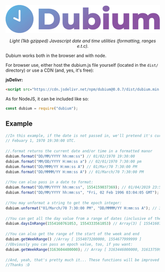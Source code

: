 <div align="center">
    <img src="icon.png">
    <br>
    <p><i>Light (1kb gzipped) Javascript date and time utilities (formatting, ranges e.t.c).</i></p>
</div>

Dubium works both in the browser and with node.

For browser use, either host the dubium.js file yourself (located in the `dist/` directory) or use a CDN (and, yes, it's free):

**jsDelivr:**
```html
<script src="https://cdn.jsdelivr.net/npm/dubium@0.0.7/dist/dubium.min.js"></script>
```

As for NodeJS, it can be included like so:

```javascript
const dubium = require("dubium");
```

## Example


```javascript
//In this example, if the date is not passed in, we'll pretend it's currently
// Febuary 1, 1970 19:30:00 UTC.

//.format returns the current date and/or time in a formatted manor
dubium.format("DD/MM/YYYY hh:mm:ss") // 01/02/1970 19:30:00
dubium.format("MM/DD/YYYY H:mm:ss a") // 02/01/1970 7:30:00 pm
dubium.format("DD/MMM/YY H:mm:ss A") // 01/Mar/70 7:30:00 PM
dubium.format("DD/MMMM/YY H:mm:ss A") // 01/March/70 7:30:00 PM

//You can also pass in a date to format:
dubium.format("DD/MM/YYYY hh:mm:ss", 1554159037369); // 01/04/2019 23:50:37
dubium.format("DD/MM/YYYY hh:mm:ss", "Fri, 02 Feb 1996 03:04:05 GMT"); // 02/02/1996 03:04:05

//You may unformat a string to get the epoch integer:
dubium.unformat("01/March/70 7:30:00 PM", "DD/MMMM/YY H:mm:ss A"); // 3163604400000

//You can get all the day value from a range of dates (inclusive of the ones being passed in)...
dubium.daysInRange(1554160761053, 1554333561053) // Array(3) [ 1554160761053, 1554247161053, 1554333561053 ]

//You can also get the range of the start of the week and end
dubium.getWeekRange() //Array [ 1554073200000, 1554677999999 ]
//Obviously you can pass an epoch value, too, if you want:
dubium.getWeekRange(3163604400000); // Array [ 3163446000000, 3161375999999 ]

//And, yeah, that's pretty much it... These functions will be improved and added upon soon, too.
//Thanks :D
```